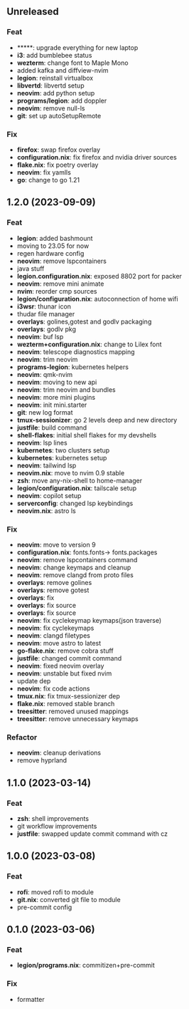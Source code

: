 ## Unreleased

### Feat

- *****: upgrade everything for new laptop
- **i3**: add bumblebee status
- **wezterm**: change font to Maple Mono
- added kafka and diffview-nvim
- **legion**: reinstall virtualbox
- **libvertd**: libvertd setup
- **neovim**: add python setup
- **programs/legion**: add doppler
- **neovim**: remove null-ls
- **git**: set up autoSetupRemote

### Fix

- **firefox**: swap firefox overlay
- **configuration.nix**: fix firefox and nvidia driver sources
- **flake.nix**: fix poetry overlay
- **neovim**: fix yamlls
- **go**: change to go 1.21

## 1.2.0 (2023-09-09)

### Feat

- **legion**: added bashmount
- moving to 23.05 for now
- regen hardware config
- **neovim**: remove lspcontainers
- java stuff
- **legion.configuration.nix**: exposed 8802 port for packer
- **neovim**: remove mini animate
- **nvim**: reorder cmp sources
- **legion/configuration.nix**: autoconnection of home wifi
- **i3wsr**: thunar icon
- thudar file manager
- **overlays**: golines,gotest and godlv packaging
- **overlays**: godlv pkg
- **neovim**: buf lsp
- **wezterm+configuration.nix**: change to Lilex font
- **neovim**: telescope diagnostics mapping
- **neovim**: trim neovim
- **programs-legion**: kubernetes helpers
- **neovim**: qmk-nvim
- **neovim**: moving to new api
- **neovim**: trim neovim and bundles
- **neovim**: more mini plugins
- **neovim**: init mini.starter
- **git**: new log format
- **tmux-sessionizer**: go 2 levels deep and new directory
- **justfile**: build command
- **shell-flakes**: initial shell flakes for my devshells
- **neovim**: lsp lines
- **kubernetes**: two clusters setup
- **kubernetes**: kubernetes setup
- **neovim**: tailwind lsp
- **neovim.nix**: move to nvim 0.9 stable
- **zsh**: move any-nix-shell to home-manager
- **legion/configuration.nix**: tailscale setup
- **neovim**: copilot setup
- **serverconfig**: changed lsp keybindings
- **neovim.nix**: astro ls

### Fix

- **neovim**: move to version 9
- **configuration.nix**: fonts.fonts-> fonts.packages
- **neovim**: remove lspcontainers command
- **neovim**: change keymaps and cleanup
- **neovim**: remove clangd from proto files
- **overlays**: remove golines
- **overlays**: remove gotest
- **overlays**: fix
- **overlays**: fix source
- **overlays**: fix source
- **neovim**: fix cyclekeymap keymaps(json traverse)
- **neovim**: fix cyclekeymaps
- **neovim**: clangd filetypes
- **neovim**: move astro to latest
- **go-flake.nix**: remove cobra stuff
- **justfile**: changed commit command
- **neovim**: fixed neovim overlay
- **neovim**: unstable but fixed nvim
- update dep
- **neovim**: fix code actions
- **tmux.nix**: fix tmux-sessionizer dep
- **flake.nix**: removed stable branch
- **treesitter**: removed unused mappings
- **treesitter**: remove unnecessary keymaps

### Refactor

- **neovim**: cleanup derivations
- remove hyprland

## 1.1.0 (2023-03-14)

### Feat

- **zsh**: shell improvements
- git workflow improvements
- **justfile**: swapped update commit command with cz

## 1.0.0 (2023-03-08)

### Feat

- **rofi**: moved rofi to module
- **git.nix**: converted git file to module
- pre-commit config

## 0.1.0 (2023-03-06)

### Feat

- **legion/programs.nix**: commitizen+pre-commit

### Fix

- formatter
